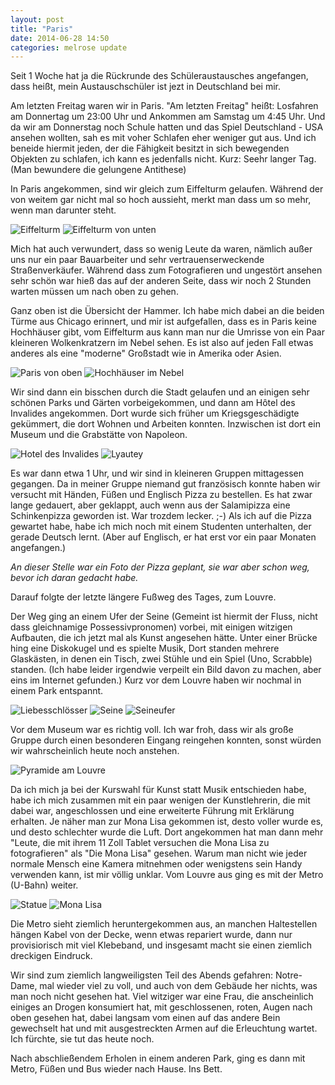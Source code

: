 ```yaml
---
layout: post
title: "Paris"
date: 2014-06-28 14:50
categories: melrose update
---
```


Seit 1 Woche hat ja die Rückrunde des Schüleraustausches angefangen,
dass heißt, mein Austauschschüler ist jezt in Deutschland bei mir.

Am letzten Freitag waren wir in Paris.
"Am letzten Freitag" heißt: Losfahren am Donnertag um 23:00 Uhr
und Ankommen am Samstag um 4:45 Uhr.
Und da wir am Donnerstag noch Schule hatten und das Spiel
Deutschland - USA ansehen wollten, sah es mit voher Schlafen
eher weniger gut aus.
Und ich beneide hiermit jeden, der die Fähigkeit besitzt in sich bewegenden Objekten zu schlafen,
ich kann es jedenfalls nicht.
Kurz: Seehr langer Tag. (Man bewundere die gelungene Antithese)

In Paris angekommen, sind wir gleich zum Eiffelturm gelaufen.
Während der von weitem gar nicht mal so hoch aussieht, merkt man dass um so mehr,
wenn man darunter steht.

![Eiffelturm](/assets/20140628/img0010.jpg)
![Eiffelturm von unten](/assets/20140628/img0001.jpg)

Mich hat auch verwundert, dass so wenig Leute da waren,
nämlich außer uns nur ein paar Bauarbeiter und sehr vertrauenserweckende Straßenverkäufer.
Während dass zum Fotografieren und ungestört ansehen sehr schön war hieß das auf der anderen Seite,
dass wir noch 2 Stunden warten müssen um nach oben zu gehen.

Ganz oben ist die Übersicht der Hammer. Ich habe mich dabei an die beiden Türme aus Chicago erinnert,
und mir ist aufgefallen, dass es in Paris keine Hochhäuser gibt,
vom Eiffelturm aus kann man nur die Umrisse von ein Paar kleineren Wolkenkratzern im Nebel sehen.
Es ist also auf jeden Fall etwas anderes als eine "moderne" Großstadt wie in Amerika oder Asien.

![Paris von oben](/assets/20140628/img0002.jpg)
![Hochhäuser im Nebel](/assets/20140628/img0003.jpg)

Wir sind dann ein bisschen durch die Stadt gelaufen und an einigen sehr schönen Parks und Gärten vorbeigekommen, und dann am Hôtel des Invalides angekommen. Dort wurde sich früher um Kriegsgeschädigte gekümmert, die dort Wohnen und Arbeiten konnten. Inzwischen ist dort ein Museum und die Grabstätte von
Napoleon.

![Hotel des Invalides](/assets/20140628/img0004.jpg)
![Lyautey](/assets/20140628/img0002.jpg)

Es war dann etwa 1 Uhr, und wir sind in kleineren Gruppen mittagessen gegangen.
Da in meiner Gruppe niemand gut französisch konnte haben wir versucht mit Händen, Füßen und Englisch Pizza zu bestellen. Es hat zwar lange gedauert, aber geklappt, auch wenn aus der Salamipizza eine Schinkenpizza geworden ist. War trozdem lecker. ;-)
Als ich auf die Pizza gewartet habe, habe ich mich noch mit einem Studenten unterhalten, der gerade Deutsch lernt. (Aber auf Englisch, er hat erst vor ein paar Monaten angefangen.)

_An dieser Stelle war ein Foto der Pizza geplant, sie war aber schon weg, bevor ich daran gedacht habe._

Darauf folgte der letzte längere Fußweg des Tages, zum Louvre.

Der Weg ging an einem Ufer der Seine (Gemeint ist hiermit der Fluss, nicht dass gleichnamige Possessivpronomen) vorbei, mit einigen witzigen Aufbauten, die ich jetzt mal als Kunst angesehen hätte.
Unter einer Brücke hing eine Diskokugel und es spielte Musik, Dort standen mehrere Glaskästen, in denen ein Tisch, zwei Stühle und ein Spiel (Uno, Scrabble) standen. (Ich habe leider irgendwie verpeilt ein Bild davon zu machen, aber eins im Internet gefunden.)
Kurz vor dem Louvre haben wir nochmal in einem Park entspannt.

![Liebesschlösser](/assets/20140628/img0006.jpg)
![Seine](/assets/20140628/img0011.jpg)
![Seineufer](/assets/20140628/seineufer.jpg)

Vor dem Museum war es richtig voll. Ich war froh, dass wir als große Gruppe durch einen besonderen Eingang reingehen konnten, sonst würden wir wahrscheinlich heute noch anstehen.

![Pyramide am Louvre](/assets/20140628/img0007.jpg)

Da ich mich ja bei der Kurswahl für Kunst statt Musik entschieden habe, habe ich mich zusammen mit ein paar wenigen der Kunstlehrerin, die mit dabei war, angeschlossen und eine erweiterte Führung mit Erklärung erhalten. Je näher man zur Mona Lisa gekommen ist, desto voller wurde es, und desto schlechter wurde die Luft. Dort angekommen hat man dann mehr "Leute, die mit ihrem 11 Zoll Tablet versuchen die Mona Lisa zu fotografieren" als "Die Mona Lisa" gesehen. Warum man nicht wie jeder normale Mensch eine Kamera mitnehmen oder wenigstens sein Handy verwenden kann, ist mir völlig unklar.
Vom Louvre aus ging es mit der Metro (U-Bahn) weiter.

![Statue](/assets/20140628/img0008.jpg)
![Mona Lisa](/assets/20140628/img0009.jpg)

Die Metro sieht ziemlich heruntergekommen aus, an manchen Haltestellen hängen Kabel von der Decke,
wenn etwas repariert wurde, dann nur provisiorisch mit viel Klebeband, und insgesamt macht sie einen ziemlich dreckigen Eindruck.

Wir sind zum ziemlich langweiligsten Teil des Abends gefahren: Notre-Dame, mal wieder viel zu voll,
und auch von dem Gebäude her nichts, was man noch nicht gesehen hat. Viel witziger war eine Frau,
die anscheinlich einiges an Drogen konsumiert hat, mit geschlossenen, roten, Augen nach oben gesehen hat, dabei langsam vom einen auf das andere Bein gewechselt hat und mit ausgestreckten Armen auf die Erleuchtung wartet. Ich fürchte, sie tut das heute noch.

Nach abschließendem Erholen in einem anderen Park, ging es dann mit Metro, Füßen und Bus wieder nach Hause. Ins Bett.